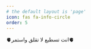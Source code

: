 ```yaml
---
# the default layout is 'page'
icon: fas fa-info-circle
order: 5
---
```


🫀انت تسطيع لا تقلق واستمر🫀